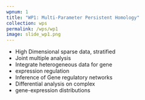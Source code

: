 ```yaml
---
wpnum: 1
title: "WP1: Multi-Parameter Persistent Homology"
collection: wps
permalink: /wps/wp1
image: slide_wp1.png
---
```


- High Dimensional sparse data, stratified
- Joint multiple analysis
- Integrate heterogeneous data for gene
- expression regulation
- Inference of Gene regulatory networks
- Differential analysis on complex
- gene-expression distributions


